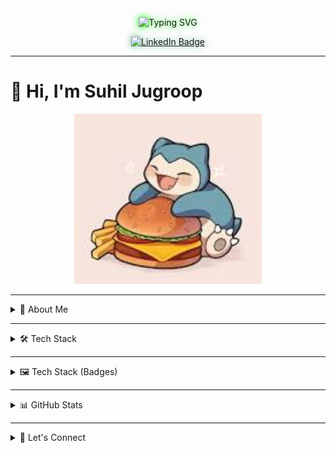 <!-- Typing SVG with glow -->
<p align="center">
  <img src="https://readme-typing-svg.demolab.com?font=Fira+Code&weight=500&pause=1000&color=00FF00&center=true&vCenter=true&width=900&height=100&lines=🎓+Final-year+Bachelor+of+Information+Technology+student+at+Belgium+Campus+ITversity;🏅+Ranked+top+9+in+my+class+%7C+18+distinctions+out+of+28+modules+%7C+0+failed+modules;👥+Leading+a+team+of+11+developers+%28including+4+industry+pros%29+on+AI+%26+IoT+projects;🌐+Based+in+Edenvale%2C+South+Africa" alt="Typing SVG" style="filter: drop-shadow(0px 0px 6px #00FF00);" />
</p>

<!-- LinkedIn Button -->
<p align="center">
  <a href="https://www.linkedin.com/in/suhil-jugroop-443a7b26a/?trk=opento_sprofile_details" target="_blank">
    <img src="https://img.shields.io/badge/LinkedIn-Connect-6BBE92?style=for-the-badge&logo=linkedin&logoColor=white" alt="LinkedIn Badge" style="filter: drop-shadow(0px 0px 6px #6BBE92);" />
  </a>
</p>

---

# 👋 Hi, I'm Suhil Jugroop

<p align="center">
  <img src="https://github.com/Timeshot0311/Timeshot0311/raw/main/Resources/snorlax-burger.jpeg" alt="Snorlax loves burgers!" width="300" />
</p>

---

<details>
<summary>💼 About Me</summary>

I'm a passionate technologist who thrives at the intersection of innovation and execution. With a strong foundation in software development, cloud computing, networking, and IoT, I’ve led the full cycle of real-world projects — from AI-based plant detection systems to full-stack community platforms.

I’m known for my adaptability, leadership, and my ability to communicate across all levels — from collaborating with teammates to coordinating with deans and lecturers. I love solving hard problems and building scalable, elegant solutions.

</details>

---

<details>
<summary>🛠️ Tech Stack</summary>

### 💻 Languages
- JavaScript (React, Node.js)
- Python (AI, scripting, data analysis)
- C# (Windows Forms, .NET)
- SQL (MySQL, MongoDB queries)
- HTML5 / CSS3

### 🧩 Frameworks & Libraries
- React.js
- Express.js
- Three.js
- Framer Motion / GSAP
- Bootstrap / Tailwind CSS

### 🗃️ Databases
- MongoDB Atlas
- Firebase Firestore
- MySQL

### ⚙️ Tools & Platforms
- Docker
- Postman
- Figma (UI/UX)
- Git / GitHub
- Power BI
- VS Code / Visual Studio
- Microsoft Azure

### 🚀 DevOps & Workflow
- GitHub Actions
- Agile / Scrum
- Version Control (branching, PRs)

### 📦 Other
- Blender (3D modeling)
- Arduino & IoT Prototyping
- AI & ML (image classification, APIs)

</details>

---

<details>
<summary>🖼️ Tech Stack (Badges)</summary>

![JavaScript](https://img.shields.io/badge/JavaScript-F7DF1E?style=for-the-badge&logo=javascript&logoColor=black)
![Python](https://img.shields.io/badge/Python-3776AB?style=for-the-badge&logo=python&logoColor=white)
![C#](https://img.shields.io/badge/C%23-239120?style=for-the-badge&logo=c-sharp&logoColor=white)
![HTML5](https://img.shields.io/badge/HTML5-E34F26?style=for-the-badge&logo=html5&logoColor=white)
![CSS3](https://img.shields.io/badge/CSS3-1572B6?style=for-the-badge&logo=css3&logoColor=white)

![React](https://img.shields.io/badge/React-61DAFB?style=for-the-badge&logo=react&logoColor=black)
![Node.js](https://img.shields.io/badge/Node.js-339933?style=for-the-badge&logo=nodedotjs&logoColor=white)
![Express](https://img.shields.io/badge/Express.js-000000?style=for-the-badge&logo=express&logoColor=white)
![Three.js](https://img.shields.io/badge/Three.js-000000?style=for-the-badge&logo=three.js&logoColor=white)
![Tailwind CSS](https://img.shields.io/badge/Tailwind-38B2AC?style=for-the-badge&logo=tailwind-css&logoColor=white)

![MongoDB](https://img.shields.io/badge/MongoDB-47A248?style=for-the-badge&logo=mongodb&logoColor=white)
![Firebase](https://img.shields.io/badge/Firebase-FFCA28?style=for-the-badge&logo=firebase&logoColor=black)
![MySQL](https://img.shields.io/badge/MySQL-005C84?style=for-the-badge&logo=mysql&logoColor=white)

![Docker](https://img.shields.io/badge/Docker-2496ED?style=for-the-badge&logo=docker&logoColor=white)
![Git](https://img.shields.io/badge/Git-F05032?style=for-the-badge&logo=git&logoColor=white)
![GitHub](https://img.shields.io/badge/GitHub-181717?style=for-the-badge&logo=github&logoColor=white)
![Postman](https://img.shields.io/badge/Postman-FF6C37?style=for-the-badge&logo=postman&logoColor=white)
![Figma](https://img.shields.io/badge/Figma-F24E1E?style=for-the-badge&logo=figma&logoColor=white)

![VS Code](https://img.shields.io/badge/VS%20Code-007ACC?style=for-the-badge&logo=visual-studio-code&logoColor=white)
![Power BI](https://img.shields.io/badge/Power%20BI-F2C811?style=for-the-badge&logo=power-bi&logoColor=black)
![Azure](https://img.shields.io/badge/Azure-0078D4?style=for-the-badge&logo=azure-devops&logoColor=white)

</details>

---

<details>
<summary>📊 GitHub Stats</summary>

![Suhil's GitHub Stats](https://github-readme-stats.vercel.app/api?username=Timeshot0311&show_icons=true&theme=tokyonight&count_private=true)  
![Top Langs](https://github-readme-stats.vercel.app/api/top-langs/?username=Timeshot0311&layout=compact&theme=tokyonight)

<p align="center">
  <b>Visitor count</b><br>
  <img src="https://profile-counter.glitch.me/Timeshot0311/count.svg" />
</p>

</details>

---

<details>
<summary>🤝 Let's Connect</summary>

- 📧 Email: suhil0311@gmail.com  
- 💼 LinkedIn: [linkedin.com/in/suhil-jugroop-443a7b26a](https://www.linkedin.com/in/suhil-jugroop-443a7b26a/?trk=opento_sprofile_details)  
- 🧠 Motto: “Build smart. Lead well. Stay curious.”

> ⚡ *Open to internships, collaborations, and side projects in AI, full-stack development, and cloud architecture.*

</details>
